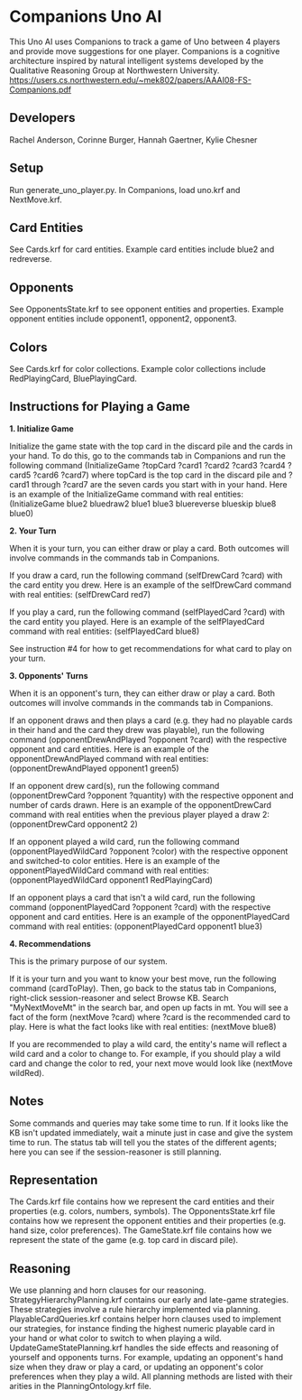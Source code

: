 # Companions Uno AI
This Uno AI uses Companions to track a game of Uno between 4 players and provide move suggestions for one player.
Companions is a cognitive architecture inspired by natural intelligent systems developed by the Qualitative Reasoning Group at Northwestern University. https://users.cs.northwestern.edu/~mek802/papers/AAAI08-FS-Companions.pdf

## Developers
Rachel Anderson, Corinne Burger, Hannah Gaertner, Kylie Chesner

## Setup
Run generate_uno_player.py.
In Companions, load uno.krf and NextMove.krf.

## Card Entities
See Cards.krf for card entities. Example card entities include blue2 and redreverse. 

## Opponents
See OpponentsState.krf to see opponent entities and properties. Example opponent entities include opponent1, opponent2, opponent3. 

## Colors
See Cards.krf for color collections. Example color collections include RedPlayingCard, BluePlayingCard. 

## Instructions for Playing a Game
**1. Initialize Game**

Initialize the game state with the top card in the discard pile and the cards in your hand. To do this, go to the commands tab in Companions and run the following command (InitializeGame ?topCard ?card1 ?card2 ?card3 ?card4 ?card5 ?card6 ?card7) where topCard is the top card in the discard pile and ?card1 through ?card7 are the seven cards you start with in your hand. Here is an example of the InitializeGame command with real entities: (InitializeGame blue2 bluedraw2 blue1 blue3 bluereverse blueskip blue8 blue0) 

**2. Your Turn**

When it is your turn, you can either draw or play a card. Both outcomes will involve commands in the commands tab in Companions. 

If you draw a card, run the following command (selfDrewCard ?card) with the card entity you drew. Here is an example of the selfDrewCard command with real entities: (selfDrewCard red7)

If you play a card, run the following command (selfPlayedCard ?card) with the card entity you played. Here is an example of the selfPlayedCard command with real entities: (selfPlayedCard blue8)

See instruction #4 for how to get recommendations for what card to play on your turn.

**3. Opponents' Turns**

When it is an opponent's turn, they can either draw or play a card. Both outcomes will involve commands in the commands tab in Companions. 

If an opponent draws and then plays a card (e.g. they had no playable cards in their hand and the card they drew was playable), run the following command (opponentDrewAndPlayed ?opponent ?card) with the respective opponent and card entities. Here is an example of the opponentDrewAndPlayed command with real entities:  (opponentDrewAndPlayed opponent1 green5)

If an opponent drew card(s), run the following command (opponentDrewCard ?opponent ?quantity) with the respective opponent and number of cards drawn. Here is an example of the opponentDrewCard command with real entities when the previous player played a draw 2: (opponentDrewCard opponent2 2)

If an opponent played a wild card, run the following command (opponentPlayedWildCard ?opponent ?color) with the respective opponent and switched-to color entities. Here is an example of the opponentPlayedWildCard command with real entities: (opponentPlayedWildCard opponent1 RedPlayingCard)

If an opponent plays a card that isn't a wild card, run the following command (opponentPlayedCard ?opponent ?card) with the respective opponent and card entities. Here is an example of the opponentPlayedCard command with real entities: (opponentPlayedCard opponent1 blue3)

**4. Recommendations**

This is the primary purpose of our system.

If it is your turn and you want to know your best move, run the following command (cardToPlay). Then, go back to the status tab in Companions, right-click session-reasoner and select Browse KB. Search "MyNextMoveMt" in the search bar, and open up facts in mt. You will see a fact of the form (nextMove ?card) where ?card is the recommended card to play. Here is what the fact looks like with real entities: (nextMove blue8)

If you are recommended to play a wild card, the entity's name will reflect a wild card and a color to change to. For example, if you should play a wild card and change the color to red, your next move would look like (nextMove wildRed). 
         
## Notes

Some commands and queries may take some time to run. If it looks like the KB isn't updated immediately, wait a minute just in case and give the system time to run. The status tab will tell you the states of the different agents; here you can see if the session-reasoner is still planning. 

## Representation
The Cards.krf file contains how we represent the card entities and their properties (e.g. colors, numbers, symbols). The OpponentsState.krf file contains how we represent the opponent entities and their properties (e.g. hand size, color preferences). The GameState.krf file contains how we represent the state of the game (e.g. top card in discard pile). 

## Reasoning
We use planning and horn clauses for our reasoning. StrategyHierarchyPlanning.krf contains our early and late-game strategies. These strategies involve a rule hierarchy implemented via planning. PlayableCardQueries.krf contains helper horn clauses used to implement our strategies, for instance finding the highest numeric playable card in your hand or what color to switch to when playing a wild. UpdateGameStatePlanning.krf handles the side effects and reasoning of yourself and opponents turns. For example, updating an opponent's hand size when they draw or play a card, or updating an opponent's color preferences when they play a wild. All planning methods are listed with their arities in the PlanningOntology.krf file. 
